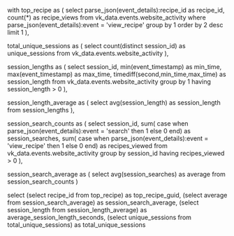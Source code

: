 with top_recipe as (
    select 
    	parse_json(event_details):recipe_id as recipe_id, 
        count(*) as recipe_views
    from vk_data.events.website_activity
    where parse_json(event_details):event = 'view_recipe'
    group by 1
    order by 2 desc
    limit 1
),

total_unique_sessions as (
    select 
    	count(distinct session_id) as unique_sessions
    from vk_data.events.website_activity
),

session_lengths as (
	select 
    	session_id, 
        min(event_timestamp) as min_time, 
        max(event_timestamp) as max_time, 
        timediff(second,min_time,max_time) as session_length
    from vk_data.events.website_activity
    group by 1
    having session_length > 0
),

session_length_average as (
    select avg(session_length) as session_length
    from session_lengths
),

session_search_counts as (
	select 
    	session_id, 
    	sum( case when parse_json(event_details):event = 'search' then 1 else 0 end) as session_searches, 
        sum( case when parse_json(event_details):event = 'view_recipe' then 1 else 0 end) as recipes_viewed
    from vk_data.events.website_activity
    group by session_id
    having recipes_viewed > 0
),

session_search_average as (
	select
    	avg(session_searches) as average
    from session_search_counts
)


select
(select recipe_id from top_recipe) as top_recipe_guid,
(select average from session_search_average) as session_search_average,
(select session_length from session_length_average) as average_session_length_seconds,
(select unique_sessions from total_unique_sessions) as total_unique_sessions
